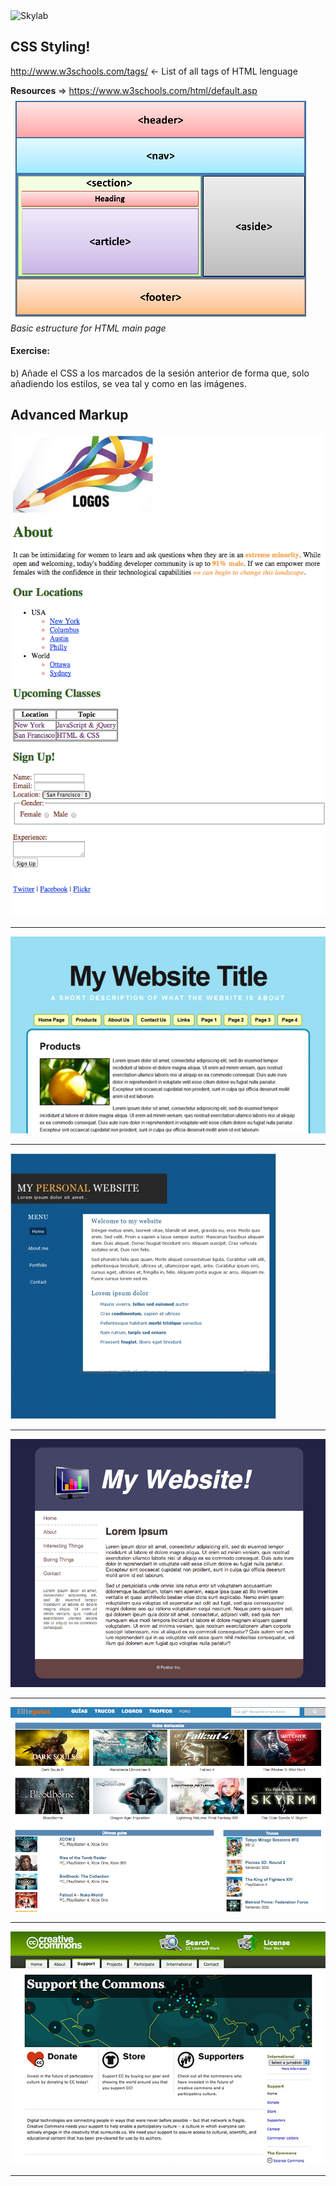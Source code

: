 <img src="http://www.skylabcoders.com/images/403/default.png" alt="Skylab" style="width:200px;height:45px;">

## CSS Styling!

http://www.w3schools.com/tags/ <- List of all tags of HTML lenguage

**Resources** => https://www.w3schools.com/html/default.asp
![snapshot](img/html.png)
*Basic estructure for HTML main page*

#### Exercise:
b) Añade el CSS a los marcados de la sesión anterior de forma que, solo añadiendo los estilos, se vea tal y como en las imágenes.

## Advanced Markup
![snapshot](img/shot1.png)

---

![snapshot](img/1_2.png)

---

![snapshot](img/1_3.jpg)

---

![snapshot](img/1_4.png)

---

![snapshot](img/shot4.png)

---

![snapshot](img/shot3.jpg)

---
